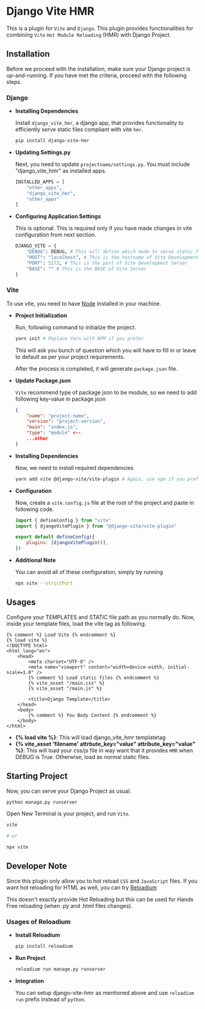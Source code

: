 # Django Vite HMR

This is a plugin for `Vite` and `Django`. This plugin provides functionalities for combining `Vite` `Hot Module Reloading` (HMR) with Django Project.

## Installation

Before we proceed with the installation, make sure your Django project is up-and-running. If you have met the criteria, proceed with the following steps.

### Django

-   **Installing Dependencies**

    Install `django_vite_hmr`, a django app, that provides functionality to efficiently serve static files compliant with vite `hmr`.

    ```bash
    pip install django-vite-hmr
    ```

-   **Updating Settings.py**

    Next, you need to update `projectname/settings.py`. You must include "django_vite_hmr" as installed apps.

    ```python
    INSTALLED_APPS = [
        "other_apps",
        "django_vite_hmr",
        "other_apps"
    ]
    ```

-   **Configuring Application Settings**

    This is optional. This is required only if you have made changes in vite configuration from next section.

    ```python
    DJANGO_VITE = {
        "DEBUG": DEBUG, # This will define which mode to serve static file.
        "HOST": "localhost", # This is the hostname of Vite Development Server
        "PORT": 5173, # This is the port of Vite Development Server
        "BASE": "" # This is the BASE of Vite Server
    }
    ```

### Vite

To use vite, you need to have [Node](https://nodejs.org/en) installed in your machine.

-   **Project Initialization**

    Run, following command to initialize the project.

    ```bash
    yarn init # Replace Yarn with NPM if you prefer
    ```

    This will ask you bunch of question which you will have to fill in or leave to default as per your project requirements.

    After the process is completed, it will generate `package.json` file.

-   **Update Package.json**

    `Vite` recommend type of package json to be module, so we need to add following key-value in package.json

    ```json
    {
        "name": "project-name",
        "version": "project-version",
        "main": "index.js",
        "type": "module" <--
        ...other
    }
    ```

-   **Installing Dependencies**

    Now, we need to install required dependencies

    ```bash
    yarn add vite @django-vite/vite-plugin # Again, use npm if you prefered.
    ```

-   **Configuration**

    Now, create a `vite.config.js` file at the root of the project and paste in following code.

    ```javascript
    import { defineConfig } from "vite"
    import { djangoVitePlugin } from "@django-vite/vite-plugin"

    export default defineConfig({
        plugins: [djangoVitePlugin()],
    })
    ```

-   **Additional Note**

    You can avoid all of these configuration, simply by running

    ```bash
    npx vite --strictPort
    ```

## Usages

Configure your TEMPLATES and STATIC file path as you normally do. Now, inside your template files, load the vite tag as following.

```django
{% comment %} Load Vite {% endcomment %}
{% load vite %}
<!DOCTYPE html>
<html lang="en">
    <head>
        <meta charset="UTF-8" />
        <meta name="viewport" content="width=device-width, initial-scale=1.0" />
        {% comment %} Load static files {% endcomment %}
        {% vite_asset "/main.css" %}
        {% vite_asset "/main.js" %}

        <title>Django Template</title>
    </head>
    <body>
        {% comment %} You Body Content {% endcomment %}
    </body>
</html>
```

-   **{% load vite %}**: This will load django_vite_hmr templatetag
-   **{% vite_asset 'filename' attrbute_key="value" attribute_key="value" %}**: This will load your css/js file in way want that it provides `HMR` when DEBUG is True. Otherwise, load as normal static files.

## Starting Project

Now, you can serve your Django Project as usual.

```bash
python manage.py runserver
```

Open New Terminal is your project, and run `Vite`.

```bash
vite

# or

npx vite
```

## Developer Note

Since this plugin only allow you to hot reload `CSS` and `JavaScript` files. If you want hot reloading for HTML as well, you can try [Reloadium](https://pypi.org/project/reloadium/0.9.0/)

This doesn't exactly provide Hot Reloading but this can be used for Hands Free reloading (when .py and .html files changes).

### Usages of Reloadium

-   **Install Reloadium**

    ```bash
    pip install reloadium
    ```

-   **Run Project**

    ```bash
    reloadium run manage.py runserver
    ```

-   **Integration**

    You can setup django-vite-hmr as mentioned above and use `reloadium run` prefix instead of `python`.
